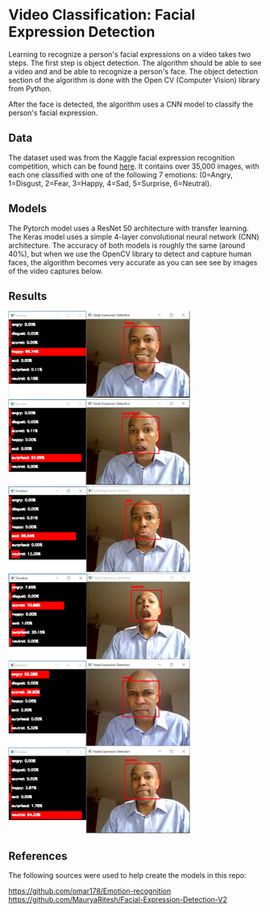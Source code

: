 # Video Classification: Facial Expression Detection

Learning to recognize a person's facial expressions on a video takes two steps.  The first step is object detection.  The algorithm should be able to see a video and and be able to recognize a person's face. The object detection section of the algorithm is done with the Open CV (Computer Vision) library from Python.

After the face is detected, the algorithm uses a CNN model to classify the person's facial expression.

## Data

The dataset used was from the Kaggle facial expression recognition competition, which can be found [here](https://www.kaggle.com/c/challenges-in-representation-learning-facial-expression-recognition-challenge/data). It contains over 35,000 images, with each one classified with one of the following 7 emotions: (0=Angry, 1=Disgust, 2=Fear, 3=Happy, 4=Sad, 5=Surprise, 6=Neutral).

## Models
The Pytorch model uses a ResNet 50 architecture with transfer learning.  The Keras model uses a simple 4-layer convolutional neural network (CNN) architecture.  The accuracy of both models is roughly the same (around 40%), but when we use the OpenCV library to detect and capture human faces, the algorithm becomes very accurate as you can see see by images of the video captures below.

## Results
<img src="https://github.com/mlsmall/Facial-Expression-Detection/blob/master/Expressions/happy.png" width="360" />
<img src="https://github.com/mlsmall/Facial-Expression-Detection/blob/master/Expressions/surprised.png" width="360" />
<img src="https://github.com/mlsmall/Facial-Expression-Detection/blob/master/Expressions/sad.png" width="360" />
<img src="https://github.com/mlsmall/Facial-Expression-Detection/blob/master/Expressions/scared.png" width="360" />
<img src="https://github.com/mlsmall/Facial-Expression-Detection/blob/master/Expressions/angry.png" width="360" />
<img src="https://github.com/mlsmall/Facial-Expression-Detection/blob/master/Expressions/neutral.png" width="360" />


## References

The following sources were used to help create the models in this repo:

https://github.com/omar178/Emotion-recognition
https://github.com/MauryaRitesh/Facial-Expression-Detection-V2

